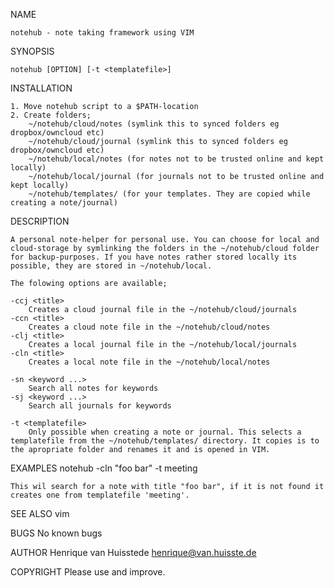 NAME

    notehub - note taking framework using VIM

SYNOPSIS

    notehub [OPTION] [-t <templatefile>]

INSTALLATION

    1. Move notehub script to a $PATH-location
    2. Create folders;
        ~/notehub/cloud/notes (symlink this to synced folders eg dropbox/owncloud etc)
        ~/notehub/cloud/journal (symlink this to synced folders eg dropbox/owncloud etc)
        ~/notehub/local/notes (for notes not to be trusted online and kept locally)
        ~/notehub/local/journal (for journals not to be trusted online and kept locally)
        ~/notehub/templates/ (for your templates. They are copied while creating a note/journal)

DESCRIPTION

    A personal note-helper for personal use. You can choose for local and cloud-storage by symlinking the folders in the ~/notehub/cloud folder for backup-purposes. If you have notes rather stored locally its possible, they are stored in ~/notehub/local.

    The folowing options are available;

    -ccj <title>
    	Creates a cloud journal file in the ~/notehub/cloud/journals
    -ccn <title>
    	Creates a cloud note file in the ~/notehub/cloud/notes
    -clj <title>
    	Creates a local journal file in the ~/notehub/local/journals
    -cln <title>
    	Creates a local note file in the ~/notehub/local/notes

    -sn <keyword ...>
    	Search all notes for keywords
    -sj <keyword ...>
    	Search all journals for keywords

    -t <templatefile>
    	Only possible when creating a note or journal. This selects a templatefile from the ~/notehub/templates/ directory. It copies is to the apropriate folder and renames it and is opened in VIM.


EXAMPLES
    notehub -cln "foo bar" -t meeting

    This wil search for a note with title "foo bar", if it is not found it creates one from templatefile 'meeting'.

SEE ALSO
    vim 

BUGS
    No known bugs

AUTHOR
   Henrique van Huisstede <henrique@van.huisste.de>

COPYRIGHT
    Please use and improve.